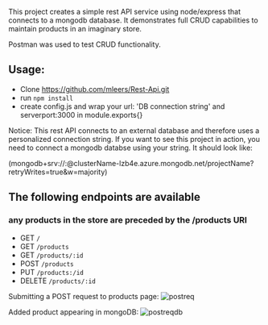 This project creates a simple rest API service using node/express that connects to a mongodb database.  It demonstrates full CRUD capabilities to maintain products in an imaginary store.

Postman was used to test CRUD functionality.

## Usage:
* Clone https://github.com/mleers/Rest-Api.git
* run `npm install`
* create config.js and wrap your url: 'DB connection string' and serverport:3000 in module.exports{}

Notice: This rest API connects to an external database and therefore uses a personalized connection string.  If you want to see this project in action, you need to connect a mongodb databse using your string.  It should look like:

(mongodb+srv://<yourusername>:<password>@clusterName-lzb4e.azure.mongodb.net/projectName?retryWrites=true&w=majority)


## The following endpoints are available
### any products in the store are preceded by the /products URI

* GET `/`
* GET `/products`
* GET `/products/:id`
* POST `/products`
* PUT `/products:/id`
* DELETE `/products/:id`


Submitting a POST request to products page:
![postreq](https://user-images.githubusercontent.com/29722295/68894374-0c783e00-06dc-11ea-8bb9-aff33ad44638.png)


Added product appearing in mongoDB:
![postreqdb](https://user-images.githubusercontent.com/29722295/68894508-45181780-06dc-11ea-9910-fa3cf6e36ca1.png)


